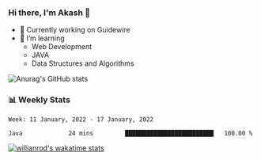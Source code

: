 ### Hi there, I'm Akash 👋

<!--
**aksh-kr/aksh-kr** is a ✨ _special_ ✨ repository because its `README.md` (this file) appears on your GitHub profile.

Here are some ideas to get you started:-->
- 🔭 Currently working on Guidewire
- 🌱 I’m learning 
  - Web Development
  - JAVA
  - Data Structures and Algorithms

![Anurag's GitHub stats](https://github-readme-stats.vercel.app/api?username=aksh-kr&show_icons=true&theme=radical)

### 📊 Weekly Stats
<!--START_SECTION:waka-->
```text
Week: 11 January, 2022 - 17 January, 2022

Java             24 mins         █████████████████████████   100.00 % 
```
<!--END_SECTION:waka-->

[![willianrod's wakatime stats](https://github-readme-stats.vercel.app/api/wakatime?username=akash_kr)](https://github.com/anuraghazra/github-readme-stats)
<!--
- 👯 I’m looking to collaborate on ...
- 🤔 I’m looking for help with ...
- 💬 Ask me about ...
- 📫 How to reach me: ...
- 😄 Pronouns: ...
- ⚡ Fun fact: ...

-->
